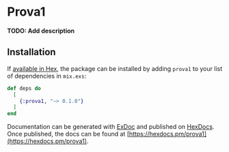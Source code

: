 # Prova1

**TODO: Add description**

## Installation

If [available in Hex](https://hex.pm/docs/publish), the package can be installed
by adding `prova1` to your list of dependencies in `mix.exs`:

```elixir
def deps do
  [
    {:prova1, "~> 0.1.0"}
  ]
end
```

Documentation can be generated with [ExDoc](https://github.com/elixir-lang/ex_doc)
and published on [HexDocs](https://hexdocs.pm). Once published, the docs can
be found at [https://hexdocs.pm/prova1](https://hexdocs.pm/prova1).

